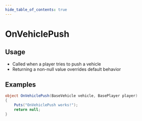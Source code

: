 ```yaml
---
hide_table_of_contents: true
---
```


# OnVehiclePush

## Usage

* Called when a player tries to push a vehicle
* Returning a non-null value overrides default behavior

## Examples

```csharp title=""
object OnVehiclePush(BaseVehicle vehicle, BasePlayer player)
{
    Puts("OnVehiclePush works!");
    return null;
}
```
